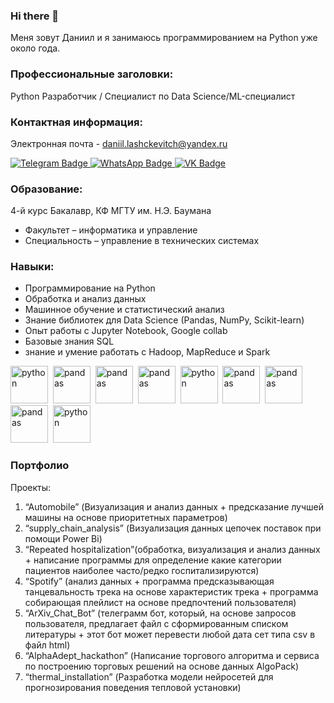 ### Hi there 👋
Меня зовут Даниил и я занимаюсь программированием на Python уже около года.

### Профессиональные заголовки:
Python Разработчик / Специалист по Data Science/ML-специалист

### Контактная информация: 
Электронная почта - daniil.lashckevitch@yandex.ru
<div id="badges">
  <a href="https://t.me/Daniil_5t4Rt">
    <img src="https://img.shields.io/badge/Telegram-blue?logo=telegram&logoColor=white&style=for-the-badge" alt="Telegram Badge"/>
  </a>
  <a href="https://api.whatsapp.com/send?phone=79623724292">
    <img src="https://img.shields.io/badge/WhatsApp-bgreen?logo=whatsapp&logoColor=white&style=for-the-badge" alt="WhatsApp Badge"/>
  </a>
  <a href="https://vk.com/id277479523">
    <img src="https://img.shields.io/badge/ВКонтакте-blue?logo=vk&logoColor=white&style=for-the-badge " alt="VK Badge"/>
  </a>
</div>

### Образование:
4-й курс Бакалавр, КФ МГТУ им. Н.Э. Баумана
* Факультет – информатика и управление
* Специальность – управление в технических системах

### Навыки:
- Программирование на Python
- Обработка и анализ данных
- Машинное обучение и статистический анализ
- Знание библиотек для Data Science (Pandas, NumPy, Scikit-learn)
- Опыт работы с Jupyter Notebook, Google collab
- Базовые знания SQL
- знание и умение работать с Hadoop, MapReduce и Spark

<img src="https://cdn.jsdelivr.net/gh/devicons/devicon/icons/python/python-original-wordmark.svg" title = "python" width = "60" height = "60"/>&nbsp;
<img src="https://cdn.jsdelivr.net/gh/devicons/devicon/icons/numpy/numpy-original-wordmark.svg" title = "pandas" width = "60" height = "60"/>&nbsp;
<img src="https://cdn.jsdelivr.net/gh/devicons/devicon/icons/pandas/pandas-original-wordmark.svg" title = "pandas"  width = "60" height = "60"/>&nbsp;
<img src="https://cdn.jsdelivr.net/gh/devicons/devicon/icons/tensorflow/tensorflow-original-wordmark.svg" title = "pandas"  width = "60" height = "60"/>&nbsp;
<img src="https://cdn.jsdelivr.net/gh/devicons/devicon/icons/mysql/mysql-original-wordmark.svg" title = "python"  width = "60" height = "60"/>&nbsp;
<img src="https://cdn.jsdelivr.net/gh/devicons/devicon/icons/jupyter/jupyter-original-wordmark.svg" title = "pandas"  width = "60" height = "60"/>&nbsp;
<img src="https://cdn.jsdelivr.net/gh/devicons/devicon/icons/matlab/matlab-original.svg" title = "pandas"  width = "60" height = "60"/>&nbsp;
<img src="https://cdn.jsdelivr.net/gh/devicons/devicon/icons/cplusplus/cplusplus-original.svg" title = "pandas"  width = "60" height = "60"/>&nbsp;
<img src="https://cdn.jsdelivr.net/gh/devicons/devicon/icons/c/c-original.svg" title = "python"  width = "60" height = "60"/>&nbsp;
### Портфолио
Проекты:
1.	“Automobile” (Визуализация и анализ данных + предсказание лучшей машины на основе приоритетных параметров)
2.	“supply_chain_analysis” (Визуализация данных цепочек поставок при помощи Power Bi)
3.	“Repeated hospitalization”(обработка, визуализация и анализ данных + написание программы для определение какие категории пациентов наиболее часто/редко госпитализируются)
4.	“Spotify” (анализ данных + программа предсказывающая танцевальность трека на основе характеристик трека + программа собирающая плейлист на основе предпочтений пользователя)
5.	“ArXiv_Chat_Bot” (телеграмм бот, который, на основе запросов пользователя, предлагает файл с сформированным списком литературы + этот бот может перевести любой дата сет типа csv в файл html)
6.	“AlphaAdept_hackathon” (Написание торгового алгоритма и сервиса по построению торговых решений на основе данных AlgoPack)
7.	“thermal_installation” (Разработка модели нейросетей  для прогнозирования поведения тепловой установки) 




<!--
**cdm4Ki90L1t/cdm4Ki90L1t** is a ✨ _special_ ✨ repository because its `README.md` (this file) appears on your GitHub profile.

Here are some ideas to get you started:

- 🔭 I’m currently working on ...
- 🌱 I’m currently learning ...
- 👯 I’m looking to collaborate on ...
- 🤔 I’m looking for help with ...
- 💬 Ask me about ...
- 📫 How to reach me: ...
- 😄 Pronouns: ...
- ⚡ Fun fact: ...
    
-->
  
          
